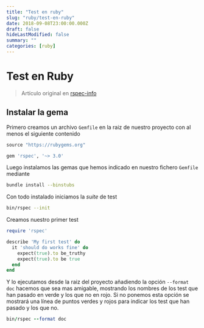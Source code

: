 ```yaml
---
title: "Test en ruby"
slug: "ruby/test-en-ruby"
date: 2018-09-08T23:00:00.000Z
draft: false
hideLastModified: false
summary: ""
categories: [ruby]
---
```


<!-- DONE -->

Test en Ruby
================================================================================

  > Artículo original en [rspec-info]

  [rspec-info]: http://rspec.info/

Instalar la gema
--------------------------------------------------------------------------------

  Primero creamos un archivo `Gemfile` en la raiz de nuestro proyecto con al
  menos el siguiente contenido

```ruby
source "https://rubygems.org"

gem 'rspec', '~> 3.0'
```

  Luego instalamos las gemas que hemos indicado en nuestro fichero `Gemfile`
  mediante

```bash
bundle install --binstubs
```

  Con todo instalado iniciamos la *suite* de test

```bash
bin/rspec --init
```

  Creamos nuestro primer test

```ruby
require 'rspec'

describe 'My first test' do
  it 'should do works fine' do
    expect(true).to be_truthy
    expect(true).to be true
  end
end
```

  Y lo ejecutamos desde la raiz del proyecto añadiendo la opción `--format doc`
  hacemos que sea mas amigable, mostrando los nombres de los test que han pasado
  en verde y los que no en rojo. Si no ponemos esta opción se mostrará una línea
  de puntos verdes y rojos para indicar los test que han pasado y los que no.

```ruby
bin/rspec --format doc
```

